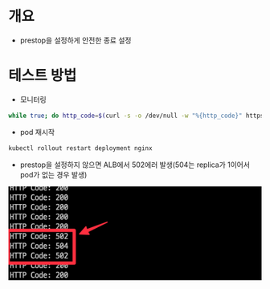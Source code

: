 # 개요
* prestop을 설정하게 안전한 종료 설정

# 테스트 방법

* 모니터링

```sh
while true; do http_code=$(curl -s -o /dev/null -w "%{http_code}" https://nginx.choilab.xyz); echo "HTTP Code: $http_code"; sleep 0.1; done
```

* pod 재시작

```sh
kubectl rollout restart deployment nginx
```

* prestop을 설정하지 않으면 ALB에서 502에러 발생(504는 replica가 1이어서 pod가 없는 경우 발생)

![](./error.png)
